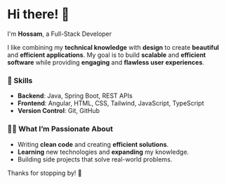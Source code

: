 <div align="center">
<!-- <img src="https://github.com/aenq/aenq/blob/main/welcome-black-min.gif" alt="Welcome"> -->
</div>

# Hi there! 👋  
I'm **Hossam**, a Full-Stack Developer

I like combining my **technical knowledge** with **design** to create **beautiful** and **efficient applications**. My goal is to build **scalable** and **efficient software** while providing **engaging** and **flawless user experiences**.

### 🚀 Skills
- **Backend**: Java, Spring Boot, REST APIs
- **Frontend**: Angular, HTML, CSS, Tailwind, JavaScript, TypeScript
- **Version Control**: Git, GitHub

### 👨‍💻 What I’m Passionate About
- Writing **clean code** and creating **efficient solutions**.
- **Learning** new technologies and **expanding** my knowledge.
- Building side projects that solve real-world problems.

Thanks for stopping by! 🙌
